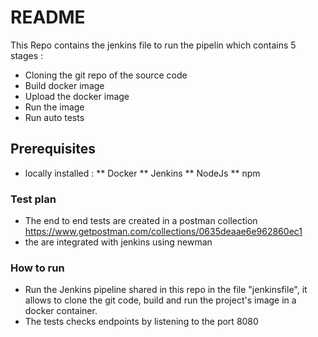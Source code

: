 # README #

This Repo contains the jenkins file to run the pipelin which contains 5 stages : 
* Cloning the git repo of the source code
* Build docker image
* Upload the docker image 
* Run the image 
* Run auto tests

## Prerequisites ##

* locally installed : 
** Docker
** Jenkins
** NodeJs
** npm

### Test plan ###

* The end to end tests are created in a postman collection https://www.getpostman.com/collections/0635deaae6e962860ec1
* the are integrated with jenkins using newman 

### How to run ###
 
 * Run the Jenkins pipeline shared in this repo in the file "jenkinsfile", it allows to clone the git code, build and run the project's image in a docker container.
 * The tests checks endpoints by listening to the port 8080
